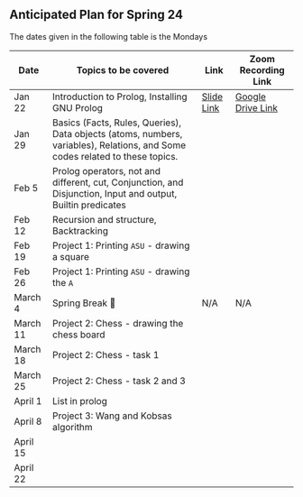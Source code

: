 ## Anticipated Plan for Spring 24 
The dates given in the following table is the Mondays


|Date|Topics to be covered|Link|Zoom Recording Link|
|----|--------------------|----|-------------------|
|Jan 22|Introduction to Prolog, Installing GNU Prolog|[Slide Link](https://github.com/Waqar-107/ASU-CSE-259-Prolog/blob/main/Recitation-1/CSE%20259%20-%20Recitation%201.pptx)|[Google Drive Link](https://drive.google.com/file/d/1_jbIDG_hwKjf6LwVd4lUq4EjR0ygCQ3X/view?usp=sharing)|
|Jan 29|Basics (Facts, Rules, Queries), Data objects (atoms, numbers, variables), Relations, and Some codes related to these topics.|||
|Feb 5|Prolog operators, not and different, cut, Conjunction, and Disjunction, Input and output, Builtin predicates|||
|Feb 12|Recursion and structure, Backtracking|||
|Feb 19|Project 1: Printing `ASU` - drawing a square|||
|Feb 26|Project 1: Printing `ASU` - drawing the `A`|||
|March 4|Spring Break 🌴|N/A|N/A|
|March 11|Project 2: Chess - drawing the chess board|||
|March 18|Project 2: Chess - task 1|||
|March 25|Project 2: Chess - task 2 and 3|||
|April 1|List in prolog|||
|April 8|Project 3: Wang and Kobsas algorithm|||
|April 15||||
|April 22||||

